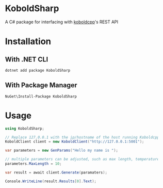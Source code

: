 # KoboldSharp

A C# package for interfacing with [koboldcpp](https://github.com/LostRuins/koboldcpp)'s REST API

# Installation

## With .NET CLI
```
dotnet add package KoboldSharp
```

## With Package Manager
```
NuGet\Install-Package KoboldSharp
```

# Usage

```csharp
using KoboldSharp;

// Replace 127.0.0.1 with the ip/hostname of the host running Koboldcpp
KoboldClient client = new KoboldClient("http://127.0.0.1:5001");

var parameters = new GenParams("Hello my name is ");

// multiple parameters can be adjusted, such as max length, temperature etc...
parameters.MaxLength = 10;

var result = await client.Generate(paramaters);

Console.WriteLine(result.Results[0].Text);
```

